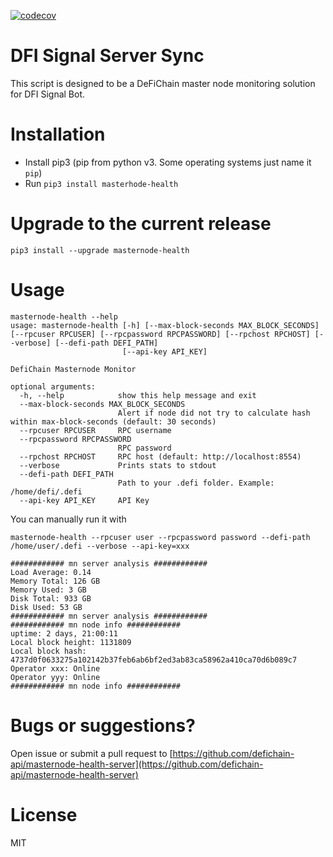 [![codecov](https://codecov.io/gh/defichain-api/masternode-health-server/branch/master/graph/badge.svg?token=WWRB5IZN7A)](https://codecov.io/gh/defichain-api/masternode-health-server)


# DFI Signal Server Sync
This script is designed to be a DeFiChain master node monitoring solution for DFI Signal Bot.

# Installation

- Install pip3 (pip from python v3. Some operating systems just name it ```pip```)
- Run ```pip3 install masterhode-health```

# Upgrade to the current release

```
pip3 install --upgrade masternode-health
```

# Usage

```
masternode-health --help
usage: masternode-health [-h] [--max-block-seconds MAX_BLOCK_SECONDS] [--rpcuser RPCUSER] [--rpcpassword RPCPASSWORD] [--rpchost RPCHOST] [--verbose] [--defi-path DEFI_PATH]
                         [--api-key API_KEY]

DefiChain Masternode Monitor

optional arguments:
  -h, --help            show this help message and exit
  --max-block-seconds MAX_BLOCK_SECONDS
                        Alert if node did not try to calculate hash within max-block-seconds (default: 30 seconds)
  --rpcuser RPCUSER     RPC username
  --rpcpassword RPCPASSWORD
                        RPC password
  --rpchost RPCHOST     RPC host (default: http://localhost:8554)
  --verbose             Prints stats to stdout
  --defi-path DEFI_PATH
                        Path to your .defi folder. Example: /home/defi/.defi
  --api-key API_KEY     API Key
```

You can manually run it with

```
masternode-health --rpcuser user --rpcpassword password --defi-path /home/user/.defi --verbose --api-key=xxx

############ mn server analysis ############
Load Average: 0.14
Memory Total: 126 GB
Memory Used: 3 GB
Disk Total: 933 GB
Disk Used: 53 GB
############ mn server analysis ############
############ mn node info ############
uptime: 2 days, 21:00:11
Local block height: 1131809
Local block hash: 4737d0f0633275a102142b37feb6ab6bf2ed3ab83ca58962a410ca70d6b089c7
Operator xxx: Online
Operator yyy: Online
############ mn node info ############
```

# Bugs or suggestions?
Open issue or submit a pull request to
[https://github.com/defichain-api/masternode-health-server](https://github.com/defichain-api/masternode-health-server)

# License
MIT
